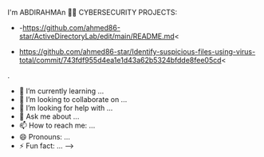  I'm ABDIRAHMAn
 👨‍💻 CYBERSECURITY PROJECTS:
 
 <HOMEDIRECTORYLAB>

- -https://github.com/ahmed86-star/ActiveDirectoryLab/edit/main/README.md<
  
  
  <Identify suspicious files using virus total>
 - https://github.com/ahmed86-star/Identify-suspicious-files-using-virus-total/commit/743fdf955d4ea1e1d43a62b5324bfdde8fee05cd<


.
- 🌱 I’m currently learning ...
- 👯 I’m looking to collaborate on ...
- 🤔 I’m looking for help with ...
- 💬 Ask me about ...
- 📫 How to reach me: ...
- 😄 Pronouns: ...
- ⚡ Fun fact: ...
-->

